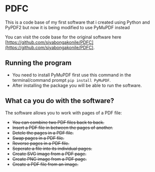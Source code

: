 # PDFC
This is a code base of my first software that i created using Python and PyPDF2 but now it is being modified to use PyMuPDF instead

You can visit the code base for the original software here [https://github.com/siyabongakonile/PDFC](https://github.com/siyabongakonile/PDFC).

## Running the program
- You need to install PyMuPDF first use this command in the terminal/command prompt `pip install PyMuPDF`.
- After installing the package you will be able to run the software.

## What ca you do with the software?
The software allows you to work with pages of a PDF file:
- <strike>You can combine two PDF files back to back.</strike>
- <strike>Insert a PDF file in between the pages of another.</strike>
- <strike>Detele the pages in a PDF file.</strike>
- <strike>Swap pages in a PDF file.</strike>
- <strike>Reverse pages in a PDF file.</strike>
- <strike>Seperate a file into its individual pages.</strike>
- <strike>Create SVG image from a PDF page.</strike>
- <strike>Create PNG image from a PDF page.</strike>
- <strike>Create a PDF file from an image.<strike>
<!--
You can go to the PDFC website here: [https://siyabongak.github.io/pdfc-website/](https://siyabongak.github.io/pdfc-website/) -->
